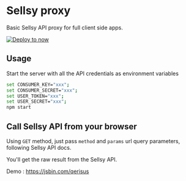 # Sellsy proxy

Basic Sellsy API proxy for full client side apps.

[![Deploy to now](https://deploy.now.sh/static/button.svg)](https://deploy.now.sh/?repo=https://github.com/revolunet/sellsy-proxy&env=CONSUMER_KEY&env=CONSUMER_SECRET&env=USER_TOKEN&env=USER_SECRET)

## Usage

Start the server  with all the API credentials as environment variables

```sh
set CONSUMER_KEY="xxx";
set CONSUMER_SECRET="xxx";
set USER_TOKEN="xxx";
set USER_SECRET="xxx";
npm start
```


## Call Sellsy API from your browser

Using `GET` method, just pass `method` and `params` url query parameters, following Sellsy API docs.

You'll get the raw result from the Sellsy API.

Demo : https://jsbin.com/qerisus

